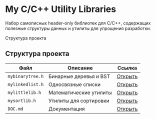 # My C/C++ Utility Libraries

Набор самописных header-only библиотек для C/C++, содержащих полезные структуры данных и утилиты для упрощения разработки.

Структура проекта


## Структура проекта

| Файл | Описание | Ссылка |
|------|----------|--------|
| `mybinarytree.h` | Бинарные деревья и BST | [Открыть](mybinarytree.h) |
| `mylinkedlist.h` | Односвязные списки | [Открыть](mylinkedlist.h) |
| `mylittlelib.h` | Математические утилиты | [Открыть](mylittlelib.h) |
| `mysortlib.h` | Утилиты для сортировки | [Открыть](mysortlib.h) |
| `DOC.md` | Документация | [Открыть](DOC.md) |
